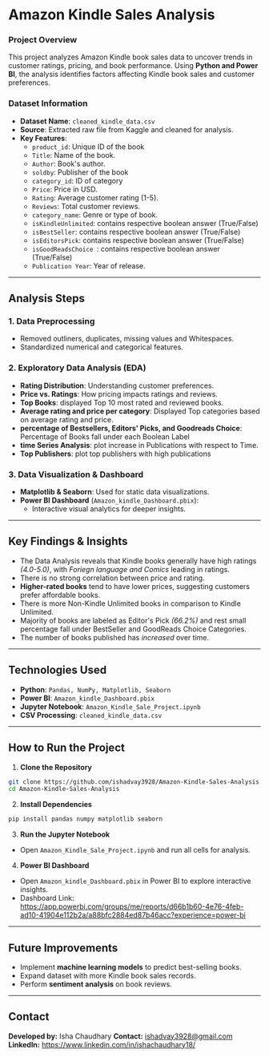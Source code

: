 # Amazon Kindle Sales Analysis  

### **Project Overview**  
This project analyzes Amazon Kindle book sales data to uncover trends in customer ratings, pricing, and book performance. Using **Python and Power BI**, the analysis identifies factors affecting Kindle book sales and customer preferences.  

### Dataset Information  
- **Dataset Name**: `cleaned_kindle_data.csv`  
- **Source**: Extracted raw file from Kaggle and cleaned for analysis.  
- **Key Features**:
  - `product_id`: Unique ID of the book
  - `Title`: Name of the book.
  - `Author`: Book's author.
  - `soldby`: Publisher of the book
  - `category_id`: ID of category 
  - `Price`: Price in USD.  
  - `Rating`: Average customer rating (1-5).  
  - `Reviews`: Total customer reviews.  
  - `category_name`: Genre or type of book.
  - `isKindleUnlimited`: contains respective boolean answer (True/False)   
  - `isBestSeller`: contains respective boolean answer (True/False)   
  - `isEditorsPick`:  contains respective boolean answer (True/False)  
  - `isGoodReadsChoice `: contains respective boolean answer (True/False)  
  - `Publication Year`: Year of release.  

---

##  Analysis Steps  

### **1. Data Preprocessing**  
- Removed outliners, duplicates, missing values and Whitespaces.  
- Standardized numerical and categorical features.  

### **2. Exploratory Data Analysis (EDA)**  
- **Rating Distribution**: Understanding customer preferences.  
- **Price vs. Ratings**: How pricing impacts ratings and reviews.
- **Top Books**: displayed Top 10 most rated and reviewed books.
- **Average rating and price per category**: Displayed Top categories based on average rating and price.
- **percentage of Bestsellers, Editors' Picks, and Goodreads Choice**: Percentage of Books fall under each Boolean Label 
- **time Series Analysis**: plot increase in Publications with respect to Time.
- **Top Publishers**:  plot top publishers with high publications

### **3. Data Visualization & Dashboard**  
- **Matplotlib & Seaborn**: Used for static data visualizations.  
- **Power BI Dashboard** (`Amazon_kindle_Dashboard.pbix`):  
  - Interactive visual analytics for deeper insights.  

---

## Key Findings & Insights  
   - The Data Analysis reveals that Kindle books generally have high ratings *(4.0-5.0)*, with *Foriegn language and Comics* leading in ratings.
   - There is no strong correlation between price and rating.
   - **Higher-rated books** tend to have lower prices, suggesting customers prefer affordable books.
   - There is more Non-Kindle Unlimited books in comparison to Kindle Unlimited.
   - Majority of books are labeled as Editor's Pick *(66.2%)* and rest small percentage fall under BestSeller and GoodReads Choice Categories.
   - The number of books published has *increased* over time.  

---

## Technologies Used  
- **Python**: `Pandas, NumPy, Matplotlib, Seaborn`  
- **Power BI**: `Amazon_kindle_Dashboard.pbix`  
- **Jupyter Notebook**: `Amazon_Kindle_Sale_Project.ipynb`  
- **CSV Processing**: `cleaned_kindle_data.csv`  

---

## How to Run the Project  

1. **Clone the Repository**  
```bash
git clone https://github.com/ishadvay3928/Amazon-Kindle-Sales-Analysis.git
cd Amazon-Kindle-Sales-Analysis
```

2. **Install Dependencies**  
```bash
pip install pandas numpy matplotlib seaborn
```

3. **Run the Jupyter Notebook**  
- Open `Amazon_Kindle_Sale_Project.ipynb` and run all cells for analysis.  

4. **Power BI Dashboard**  
- Open `Amazon_kindle_Dashboard.pbix` in Power BI to explore interactive insights.
- Dashboard Link: https://app.powerbi.com/groups/me/reports/d66b1b60-4e76-4feb-ad10-41904e112b2a/a88bfc2884ed87b46acc?experience=power-bi

---

## Future Improvements  
   - Implement **machine learning models** to predict best-selling books.
   - Expand dataset with more Kindle book sales records.
   - Perform **sentiment analysis** on book reviews.  

---

## Contact  
**Developed by:** Isha Chaudhary 
**Contact:** ishadvay3928@gmail.com
**LinkedIn:** https://www.linkedin.com/in/ishachaudhary18/
